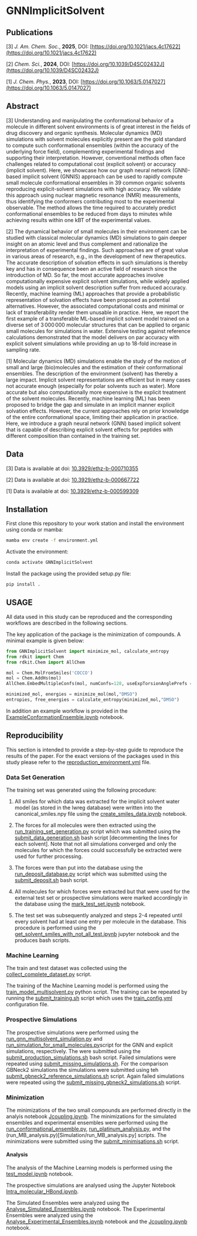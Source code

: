 # GNNImplicitSolvent

## Publications

[3] _J. Am. Chem. Soc._, **2025**, DOI: [https://doi.org/10.1021/jacs.4c17622](https://doi.org/10.1021/jacs.4c17622)

[2] _Chem. Sci._, **2024**, DOI: [https://doi.org/10.1039/D4SC02432J](https://doi.org/10.1039/D4SC02432J)

[1] _J. Chem. Phys._, **2023**, DOI: [https://doi.org/10.1063/5.0147027](https://doi.org/10.1063/5.0147027)

## Abstract
[3] Understanding and manipulating the conformational behavior of a molecule in different solvent environments is of great interest in the fields of drug discovery and organic synthesis. Molecular dynamics (MD) simulations with solvent molecules explicitly present are the gold standard to compute such conformational ensembles (within the accuracy of the underlying force field), complementing experimental findings and supporting their interpretation. However, conventional methods often face challenges related to computational cost (explicit solvent) or accuracy (implicit solvent). Here, we showcase how our graph neural network (GNN)-based implicit solvent (GNNIS) approach can be used to rapidly compute small molecule conformational ensembles in 39 common organic solvents reproducing explicit-solvent simulations with high accuracy. We validate this approach using nuclear magnetic resonance (NMR) measurements, thus identifying the conformers contributing most to the experimental observable. The method allows the time required to accurately predict conformational ensembles to be reduced from days to minutes while achieving results within one kBT of the experimental values.

[2] The dynamical behavior of small molecules in their environment can be studied with classical molecular dynamics (MD) simulations to gain deeper insight on an atomic level and thus complement and rationalize the interpretation of experimental findings. Such approaches are of great value in various areas of research, e.g., in the development of new therapeutics. The accurate description of solvation effects in such simulations is thereby key and has in consequence been an active field of research since the introduction of MD. So far, the most accurate approaches involve computationally expensive explicit solvent simulations, while widely applied models using an implicit solvent description suffer from reduced accuracy. Recently, machine learning (ML) approaches that provide a probabilistic representation of solvation effects have been proposed as potential alternatives. However, the associated computational costs and minimal or lack of transferability render them unusable in practice. Here, we report the first example of a transferable ML-based implicit solvent model trained on a diverse set of 3 000 000 molecular structures that can be applied to organic small molecules for simulations in water. Extensive testing against reference calculations demonstrated that the model delivers on par accuracy with explicit solvent simulations while providing an up to 18-fold increase in sampling rate.

[1] Molecular dynamics (MD) simulations enable the study of the motion of small and large (bio)molecules and the estimation of their conformational ensembles. The description of the environment (solvent) has thereby a large impact. Implicit solvent representations are efficient but in many cases not accurate enough (especially for polar solvents such as water). More accurate but also computationally more expensive is the explicit treatment of the solvent molecules. Recently, machine learning (ML) has been proposed to bridge the gap and simulate in an implicit manner explicit solvation effects. However, the current approaches rely on prior knowledge of the entire conformational space, limiting their application in practice. Here, we introduce a graph neural network (GNN) based implicit solvent that is capable of describing explicit solvent effects for peptides with different composition than contained in the training set. 


## Data

[3] Data is available at doi: [10.3929/ethz-b-000710355](https://doi.org/10.3929/ethz-b-000710355) 

[2] Data is available at doi: [10.3929/ethz-b-000667722](https://doi.org/10.3929/ethz-b-000667722) 

[1] Data is available at doi: [10.3929/ethz-b-000599309](https://doi.org/10.3929/ethz-b-000599309) 

## Installation

First clone this repository to your work station and install the environment using conda or mamba:

```bash
mamba env create -f environment.yml
```

Activate the environment:

```bash
conda activate GNNImplicitSolvent
```

Install the package using the provided setup.py file:

```bash
pip install .
```

## USAGE

All data used in this study can be reproduced and the corresponding workflows are described in the following sections.

The key application of the package is the minimization of compounds. A minimal example is given below:

```python
from GNNImplicitSolvent import minimize_mol, calculate_entropy
from rdkit import Chem
from rdkit.Chem import AllChem

mol = Chem.MolFromSmiles('COCCO')
mol = Chem.AddHs(mol)
AllChem.EmbedMultipleConfs(mol, numConfs=128, useExpTorsionAnglePrefs = False)

minimized_mol, energies = minimize_mol(mol,"DMSO")
entropies, free_energies = calculate_entropy(minimized_mol,"DMSO")
```

In addition an example workflow is provided in the [ExampleConformationEnsemble.ipynb](Analysis/ExampleConformationEnsemble.ipynb) notebook.

## Reproducibility

This section is intended to provide a step-by-step guide to reproduce the results of the paper.
For the exact versions of the packages used in this study please refer to the [reproduction_environment.yml](reproduction_environment.yml) file.

### Data Set Generation

The training set was generated using the following procedure:

1. All smiles for which data was extracted for the implicit solvent water model (as stored in the lwreg database) were written into the canonical_smiles.npy file using the [create_smiles_data.ipynb](Simulation/create_smiles_data.ipynb) notebook.

2. The forces for all molecules were then extracted using the [run_training_set_generation.py](Simulation/run_training_set_generation.py) script which was submitted using the [submit_data_generation.sh](Simulation/submit_data_generation.sh) bash script [decommenting the lines for each solvent]. Note that not all simulations converged and only the molecules for which the forces could successfully be extracted were used for further processing.

3. The forces were than put into the database using the [run_deposit_database.py](Simulation/run_deposit_database.py) script which was submitted using the [submit_deposit.sh](Simulation/submit_deposit_database.sh) bash script.

4. All molecules for which forces were extracted but that were used for the external test set or prospective simulations were marked accordingly in the database using the [mark_test_set.ipynb](MachineLearning/mark_test_set.ipynb) notebook.

5. The test set was subsequently analyzed and steps 2-4 repeated until every solvent had at least one entry per molecule in the database. This procedure is performed using the [get_solvent_smiles_with_not_all_test.ipynb](MachineLearning/get_solvent_smiles_with_not_all_test.ipynb) jupyter notebook and the produces bash scripts.

### Machine Learning

The train and test dataset was collected using the [collect_complete_dataset.py](MachineLearning/collect_complete_dataset.py) script.

The training of the Machine Learning model is performed using the [train_model_multisolvent.py](MachineLearning/train_model_multisolvent.py) python script.
The training can be repeated by running the [submit_training.sh](MachineLearning/submit_training.sh) script which uses the [train_config.yml](MachineLearning/train_config.yml) configuration file.

### Prospective Simulations

The prospective simulations were performed using the [run_gnn_multisolvent_simulation.py](Simulation/run_gnn_multisolvent_simulation.py) and [run_simulation_for_small_molecules.py](Simulation/run_simulation_for_small_molecules.py)script for the GNN and explicit simulations, respectively. The were submitted using the [submit_production_simulations.sh](Simulation/submit_production_simulations.sh) bash script. Failed simulations were repeated using [submit_missing_simulations.sh](Simulation/submit_missing_simulations.sh). For the comparison GBNeck2 simulations the simulations were submitted using teh [submit_gbneck2_reference_simulations.sh](Simulation/submit_gbneck2_reference_simulations.sh) script. Again failed simulations were repeated using the [submit_missing_gbneck2_simulations.sh](Simulation/submit_missing_gbneck2_simulations.sh) script.


### Minimization

The minimizations of the two small compounds are performed directly in the analyis notebook [Jcoupling.ipynb](Analysis/Jcoupling.ipynb). The minimizations for the simulated ensembles and experimental ensembles were performed using the [run_conformational_ensemble.py](Simulation/run_conformational_ensemble.py), [run_platinum_analysis.py](Simulation/run_platinum_analysis.py), and the (run_MB_analysis.py)[Simulation/run_MB_analysis.py] scripts. The minimizations were submitted using the [submit_minimisations.sh](Simulation/submit_minimisations.sh) script.


#### Analysis

The analysis of the Machine Learning models is performed using the [test_model.ipynb](MachineLearning/test_model.ipynb) notebook.

The prospective simulations are analysed using the Jupyter Notebook [Intra_molecular_HBond.ipynb](Analysis/Intra_molecular_HBond.ipynb).

The Simulated Ensembles were analyzed using the [Analyse_Simulated_Ensembles.ipynb](Analysis/Analyse_Simulated_Ensembles.ipynb) notebook. The Experimental Ensembles were analyzed using the [Analyse_Experimental_Ensembles.ipynb](Analysis/Analyse_Experimental_Ensembles.ipynb) notebook and the [Jcoupling.ipynb](Analysis/Jcoupling.ipynb) notebook.